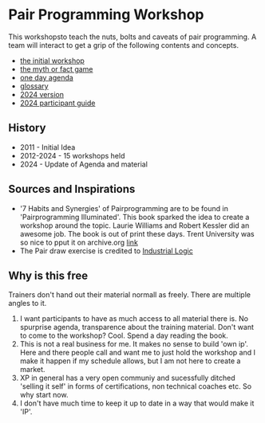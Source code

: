 # Pair Programming Workshop

This workshopsto teach the nuts, bolts and caveats of pair programming. A team will interact to get a grip of the following contents and concepts. 

* [the initial workshop](./docs/workshop.md)
* [the myth or fact game](./docs/mytoorfactmd.md)
* [one day agenda](./docs/one_day.md)
* [glossary](./docs/glossary.md)
* [2024 version](./docs/workshop_2024.md)
* [2024 participant guide](./docs/2024_participant_guide.md)


## History

* 2011 - Initial Idea
* 2012-2024 - 15 workshops held
* 2024 - Update of Agenda and material

## Sources and Inspirations 

* '7 Habits and Synergies' of Pairprogramming are to be found in 'Pairprogramming Illuminated'. This book sparked the idea to create a workshop around the topic. Laurie Williams and Robert Kessler did an awesome job. The book is out of print these days. Trent University was so nice to pput it on archive.org [link](https://archive.org/details/pairprogrammingi0000will)
* The Pair draw exercise is credited to [Industrial Logic](https://www.industriallogic.com/)

## Why is this free

Trainers don't hand out their material normall as freely. There are multiple angles to it. 

1. I want participants to have as much access to all material there is. No spurprise agenda, transparence about the training material. Don't want to come to the workshop? Cool. Spend a day reading the book. 
2. This is not a real business for me. It makes no sense to build 'own ip'. Here and there people call and want me to just hold the workshop and I make it happen if my schedule allows, but I am not here to create a market. 
3. XP in general has a very open communiy and sucessfully ditched 'selling it self' in forms of certifications, non technical coaches etc. So why start now. 
4. I don't have much time to keep it up to date in  a way that would make it 'IP'. 
